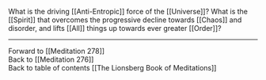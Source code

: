 What is the driving [[Anti-Entropic]] force of the [[Universe]]? What is the [[Spirit]] that overcomes the progressive decline towards [[Chaos]] and disorder, and lifts [[All]] things up towards ever greater [[Order]]? 

___

Forward to [[Meditation 278]]  
Back to [[Meditation 276]]  
Back to table of contents [[The Lionsberg Book of Meditations]]  